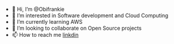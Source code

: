 - 👋 Hi, I’m @Obifrankie
- 👀 I’m interested in Software development and Cloud Computing
- 🌱 I’m currently learning AWS
- 💞️ I’m looking to collaborate on Open Source projects
- 📫 How to reach me [linkdin](https://www.linkedin.com/in/obifrankie/)

<!---
Obifrankie/Obifrankie is a ✨ special ✨ repository because its `README.md` (this file) appears on your GitHub profile.
You can click the Preview link to take a look at your changes.
--->

